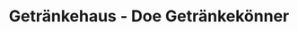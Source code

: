 ---
title: "Getränkehaus - Doe Getränkekönner"
url: /loeningen/getraenkehaus-doe-getraenkekoenner/
shop: Getränke
---